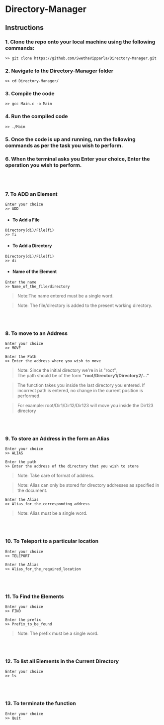 # Directory-Manager

## Instructions 

### 1. Clone the repo onto your local machine using the following commands:
```
>> git clone https://github.com/SwethaVipparla/Directory-Manager.git
```
### 2. Navigate to the Directory-Manager folder
```
>> cd Directory-Manager/
```
### 3. Compile the code
```
>> gcc Main.c -o Main
```
### 4. Run the compiled code
```
>> ./Main
```

### 5. Once the code is up and running, run the following commands as per the task you wish to perform.

### 6. When the terminal asks you Enter your choice, Enter the operation you wish to perform.


<br><br>

### 7.  To ADD an Element
```
Enter your choice
>> ADD
```
* #### To Add a File
```
Directory(di)/File(fi)
>> fi
```
* #### To Add a Directory
```
Directory(di)/File(fi)
>> di
```
   * #### Name of the Element
  ``` 
  Enter the name
  >> Name_of_the_file/directory
  ```
  >  Note:The name entered must be a single word.

  > Note: The file/directory is added to the present working directory.

<br>
<br>

### 8. To move to an Address
```
Enter your choice
>> MOVE
```
```
Enter the Path
>> Enter the address where you wish to move
```
>  Note: Since the initial directory we're in is "root",<br>
The path should be of the form **"root/Directory1/Directory2/..."**<br>

>The function takes you inside the last directory you entered. If incorrect path is entered, no change in the current position is performed.<br>

> For example: root/Dir1/Dir12/Dir123
will move you inside the Dir123 directory

<br>
<br>

### 9.  To store an Address in the form an Alias
```
Enter your choice
>> ALIAS
```
```
Enter the path
>> Enter the address of the directory that you wish to store
```
> Note: Take care of format of address.


> Note: Alias can only be stored for directory addresses as specified in the document.
```
Enter the Alias
>> Alias_for_the_corresponding_address
```
> Note: Alias must be a single word. 

<br>
<br>

### 10.  To Teleport to a particular location
```
Enter your choice
>> TELEPORT
```
```
Enter the Alias
>> Alias_for_the_required_location
```
<br>
<br>

### 11.  To Find the Elements
```
Enter your choice
>> FIND
```
```
Enter the prefix
>> Prefix_to_be_found
```
> Note: The prefix must be a single word.

<br>
<br>

### 12. To list all Elements in the Current Directory
```
Enter your choice
>> ls
```
<br>
<br>

### 13. To terminate the function
```
Enter your choice
>> Quit
```
<br>
<br>

